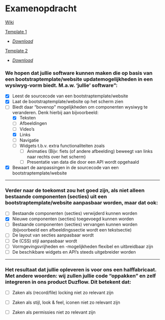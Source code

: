 # Examenopdracht

[Wiki](https://github.com/VistaProjects/ExamenProject/wiki)


[Template 1](https://duzenco.nl/vista/template1/)  
* _[Download](https://duzenco.nl/vista/Yummy.zip)_

[Template 2](https://duzenco.nl/vista/template2/)  
* _[Download](https://duzenco.nl/vista/UpConstruction.zip)_



### We hopen dat jullie software kunnen maken die op basis van een bootstraptemplate/website updatemogelijkheden in een wysiwyg-vorm biedt. M.a.w. ‘jullie’ software”:

* [x] Leest de sourcecode van een bootstraptemplate/website
* [x] Laat de bootstraptemplate/website op het scherm zien
* [ ] Biedt daar “bovenop" mogelijkheden om componenten wysiwyg te veranderen. Denk hierbij aan bijvoorbeeld:
  * [x] Teksten
  * [ ] Afbeeldingen
  * [ ] Video’s
  * [x] Links
  * [ ] Navigatie
  * [ ] Widgets t.b.v. extra functionaliteiten zoals
    * [ ] Animaties (Bijv: fiets (of andere afbeelding) beweegt van links naar rechts over het scherm)
    * [ ] Presentatie van data die door een API wordt opgehaald
    
* [x] Bewaart de aanpassingen in de sourcecode van een bootstraptemplate/website

***

### Verder naar de toekomst zou het goed zijn, als niet alleen bestaande componenten (secties) uit een bootstraptemplate/website aanpasbaar worden, maar dat ook:

* [ ] Bestaande componenten (secties) verwijderd kunnen worden
* [x] Nieuwe componenten (secties) toegevoegd kunnen worden
* [ ] Bestaande componenten (secties) vervangen kunnen worden (bijvoorbeeld een afbeeldingssectie wordt een tekstsectie)
* [ ] De layout van secties aanpasbaar wordt
* [ ] De (CSS) stijl aanpasbaar wordt
* [ ] Vormgevingsvrijheden en -mogelijkheden flexibel en uitbreidbaar zijn
* [ ] De beschikbare widgets en API’s steeds uitgebreider worden

***

### Het resultaat dat jullie opleveren is voor ons een halffabricaat. Met andere woorden: wij zullen jullie code “oppakken” en zelf integreren in ons product Duzflow. Dit betekent dat:
* [ ] Zaken als (record/file) locking niet zo relevant zijn
* [ ] Zaken als stijl, look & feel, iconen niet zo relevant zijn
* [ ] Zaken als permissies niet zo relevant zijn


